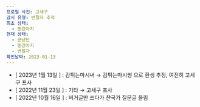 ```yaml
---
프로필 사진: 고세구
감시 유형: 변절자 추적
최초 상태:
  - 똥강아지
현재 상태:
  - 균냥단
  - 똥강아지
  - 변절자
확인날짜: 2023-01-13
---
```

- [ 2023년 1월 13일 ] : 감튀는마시써 → 감튀는마시썽 으로 환생 추정, 여전히 고세구 프사
- [ 2022년 11월 23일 ] : 기타 → 고세구 프사
- [ 2022년 10월 16일 ] : 버거글만 쓰다가 챤국가 질문글 올림